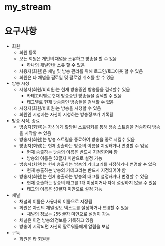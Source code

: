 # my_stream

# 요구사항

  - 회원
    - 회원 등록
    - 모든 회원은 개인의 채널을 소유하고 방송을 할 수 있음
      - 하나의 채널만을 소유 할 수 있음
    - 사용자(회원)은 채널 및 방송 관리를 위해 로그인/로그아웃 할 수 있음
    - 회원은 타 채널을 팔로일 및 팔로잉 취소를 할 수 있음
  - 방송 시청
    - 시청자(회원/비회원)는 현재 방송중인 방송들을 검색할수 있음
      - 카테고리별로 현재 방송중인 방송들을 검색할 수 있음
      - 태그별로 현재 방송중인 방송들을 검색할 수 있음
    - 시청자(회원/비회원)는 방송을 시청할 수 있음
    - 회원인 시청자는 자신이 시청하는 방송정보가 기록됨
  - 방송 시작, 종료
    - 방송자(회원)는 자신에게 할당된 스트림키를 통해 방송 스트림을 전송하여 방송을 시작할 수 있음 
    - 방송자(회원)는 방송 스트림을 종료하여 방송을 종료 시킬수 있음
    - 방송자(회원)는 현재 송출하는 방송의 이름을 지정하거나 변경할 수 임음
      - 현재 송출하는 방송의 이름은 반드시 지정되어야 함
      - 방송의 이름은 50글자 미만으로 설정 가능
    - 방송자(회원)는 현재 송출하는 방송의 카테고리를 지정하거나 변경할 수 있음
      - 현재 송출하는 방송의 카테고리는 반드시 지정되어야 함
    - 방송자(회원)는 현재 송출하는 방송의 태그를 설정하거나 변경할 수 있음
      - 현재 송출하는 방송의 태그를 1개 이상이거나 아예 설정하지 않을 수 있음
      - 태그의 이름은 50글자 미만으로 설정 가능
  - 채널
    - 채널의 이름은 사용자의 이름으로 지정됨
    - 회원은 자신의 채널 정보 텍스트를 설정하거나 변경할 수 있음
      - 채널의 정보는 255 글자 미만으로 설정이 가능
    - 채널은 이전 방송의 정보를 기록하고 있음
    - 방송이 시작되면 자신의 팔로워들에게 알림을 보냄
  - 구독
    - 회원은 타 회원을 